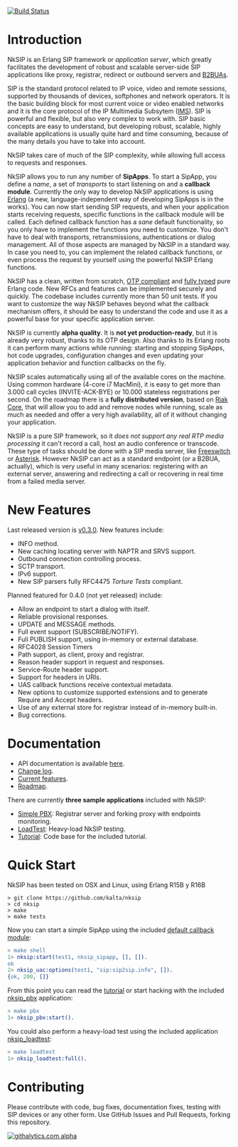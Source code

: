 [![Build Status](https://travis-ci.org/kalta/nksip.png?branch=master)](https://travis-ci.org/kalta/nksip)

Introduction
============

NkSIP is an Erlang SIP framework or _application server_, which greatly facilitates the development of robust and scalable server-side SIP applications like proxy, registrar, redirect or outbound servers and [B2BUAs](http://en.wikipedia.org/wiki/Back-to-back_user_agent).

SIP is the standard protocol related to IP voice, video and remote sessions, supported by thousands of devices, softphones and network operators. It is the basic building block for most current voice or video enabled networks and it is the core protocol of the IP Multimedia Subsytem ([IMS](https://en.wikipedia.org/wiki/IP_Multimedia_Subsystem)). SIP is powerful and flexible, but also very complex to work with. SIP basic concepts are easy to understand, but developing robust, scalable, highly available applications is usually quite hard and time consuming, because of the many details you have to take into account.

NkSIP takes care of much of the SIP complexity, while allowing full access to requests and responses. 

NkSIP allows you to run any number of **SipApps**. To start a SipApp, you define a _name_, a set of _transports_ to start listening on and a **callback module**. Currently the only way to develop NkSIP applications is using [Erlang]("http://www.erlang.org") (a new, language-independent way of developing SipApps is in the works). You can now start sending SIP requests, and when your application starts receiving requests, specific functions in the callback module will be called. Each defined callback function has a _sane_ default functionality, so you only have to implement the functions you need to customize. You don't have to deal with transports, retransmissions, authentications or dialog management. All of those aspects are managed by NkSIP in a standard way. In case you need to, you can implement the related callback functions, or even process the request by yourself using the powerful NkSIP Erlang functions.

NkSIP has a clean, written from scratch, [OTP compliant](http://www.erlang.org/doc/design_principles/users_guide.html) and [fully typed](http://www.erlang.org/doc/reference_manual/typespec.html) pure Erlang code. New RFCs and features can be implemented securely and quickly. The codebase includes currently more than 50 unit tests. If you want to customize the way NkSIP behaves beyond what the callback mechanism offers, it should be easy to understand the code and use it as a powerful base for your specific application server.

NkSIP is currently **alpha quality**. It is **not yet production-ready**, but it is already very robust, thanks to its OTP design. Also thanks to its Erlang roots it can perform many actions while running: starting and stopping SipApps, hot code upgrades, configuration changes and even updating your application behavior and  function callbacks on the fly.

NkSIP scales automatically using all of the available cores on the machine. Using common hardware (4-core i7 MacMini), it is easy to get more than 3.000 call cycles (INVITE-ACK-BYE) or 10.000 stateless registrations per second. On the roadmap there is a **fully distributed version**, based on [Riak Core](https://github.com/basho/riak_core), that will allow you to add and remove nodes while running, scale as much as needed and offer a very high availability, all of it without changing your application.

NkSIP is a pure SIP framework, so it _does not support any real RTP media processing_ it can't record a call, host an audio conference or transcode. These type of tasks should be done with a SIP media server, like [Freeswitch](http://www.freeswitch.org) or [Asterisk](http://www.asterisk.org). However NkSIP can act as a standard endpoint (or a B2BUA, actually), which is very useful in many scenarios: registering with an external server, answering and redirecting a call or recovering in real time from a failed media server.


New Features
============

Last released version is [v0.3.0](https://github.com/kalta/nksip/releases/tag/v0.3.0). New features include:

* INFO method.
* New caching locating server with NAPTR and SRVS support.
* Outbound connection controlling process.
* SCTP transport.
* IPv6 support.
* New SIP parsers fully RFC4475 _Torture Tests_ compliant.

Planned featured for 0.4.0 (not yet released) include:

* Allow an endpoint to start a dialog with itself.
* Reliable provisional responses.
* UPDATE and MESSAGE methods.
* Full event support (SUBSCRIBE/NOTIFY).
* Full PUBLISH support, using in-memory or external database.
* RFC4028 Session Timers
* Path support, as client, proxy and registrar.
* Reason header support in request and responses. 
* Service-Route header support.
* Support for headers in URIs.
* UAS callback functions receive contextual metadata.
* New options to customize supported extensions and to generate Require and Accept headers.
* Use of any external store for registrar instead of in-memory built-in.
* Bug corrections.


Documentation
=============

* API documentation is available [here](http://kalta.github.io/nksip).
* [Change log](doc/CHANGELOG.md).
* [Current features](doc/FEATURES.md).
* [Roadmap](doc/ROADMAP.md).

There are currently **three sample applications** included with NkSIP:
 * [Simple PBX](http://kalta.github.io/nksip/docs/v0.2.0/nksip_pbx/index.html): Registrar server and forking proxy with endpoints monitoring.
 * [LoadTest](http://kalta.github.io/nksip/docs/v0.2.0/nksip_loadtest/index.html): Heavy-load NkSIP testing. 
 * [Tutorial](doc/TUTORIAL.md): Code base for the included tutorial.



Quick Start
===========

NkSIP has been tested on OSX and Linux, using Erlang R15B y R16B

```
> git clone https://github.com/kalta/nksip
> cd nksip
> make
> make tests
```

Now you can start a simple SipApp using the included [default callback module](src/nksip_sipapp.erl):
```erlang
> make shell
1> nksip:start(test1, nksip_sipapp, [], []).
ok
2> nksip_uac:options(test1, "sip:sip2sip.info", []).
{ok, 200, []}
```
 
From this point you can read the [tutorial](doc/TUTORIAL.md) or start hacking with the included [nksip_pbx](http://kalta.github.io/nksip/docs/v0.1.0/nksip_pbx/index.html) application:
```erlang
> make pbx
1> nksip_pbx:start().
```

You could also perform a heavy-load test using the included application [nksip_loadtest](http://kalta.github.io/nksip/docs/v0.1.0/nksip_loadtest/index.html):
```erlang
> make loadtest
1> nksip_loadtest:full().
```


Contributing
============

Please contribute with code, bug fixes, documentation fixes, testing with SIP devices or any other form. Use 
GitHub Issues and Pull Requests, forking this repository.


[![githalytics.com alpha](https://cruel-carlota.pagodabox.com/eaae4b01a225feae6da3b7142c17d8c0 "githalytics.com")](http://githalytics.com/kalta/nksip)
